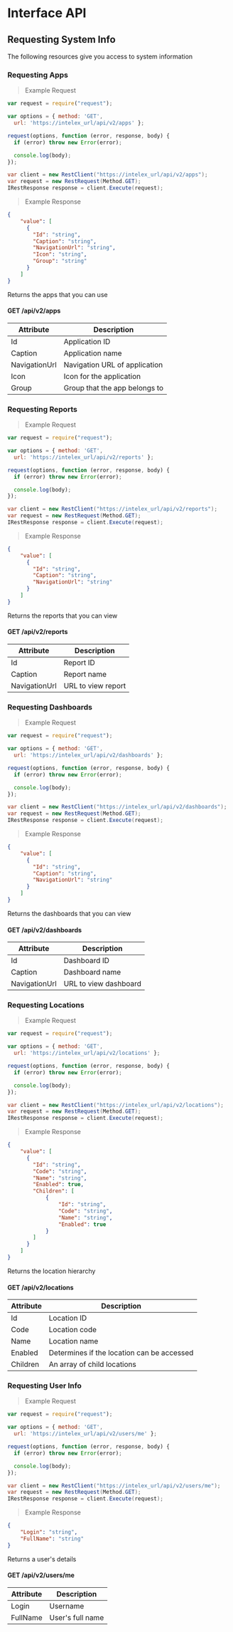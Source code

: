 # Interface API

## Requesting System Info

The following resources give you access to system information

### Requesting Apps

> Example Request

```javascript
var request = require("request");

var options = { method: 'GET',
  url: 'https://intelex_url/api/v2/apps' };

request(options, function (error, response, body) {
  if (error) throw new Error(error);

  console.log(body);
});
```

```csharp
var client = new RestClient("https://intelex_url/api/v2/apps");
var request = new RestRequest(Method.GET);
IRestResponse response = client.Execute(request);
```

> Example Response

```json
{
	"value": [
	  {
		"Id": "string",
		"Caption": "string",
		"NavigationUrl": "string",
		"Icon": "string",
		"Group": "string"
	  }
	]
}
```

Returns the apps that you can use

#### GET /api/v2/apps

Attribute | Description
--------- | -----------
Id | Application ID
Caption | Application name 
NavigationUrl | Navigation URL of application
Icon | Icon for the application
Group | Group that the app belongs to

### Requesting Reports

> Example Request

```javascript
var request = require("request");

var options = { method: 'GET',
  url: 'https://intelex_url/api/v2/reports' };

request(options, function (error, response, body) {
  if (error) throw new Error(error);

  console.log(body);
});
```

```csharp
var client = new RestClient("https://intelex_url/api/v2/reports");
var request = new RestRequest(Method.GET);
IRestResponse response = client.Execute(request);
```

> Example Response

```json
{
	"value": [
	  {
		"Id": "string",
		"Caption": "string",
		"NavigationUrl": "string"
	  }
	]
}
```

Returns the reports that you can view

#### GET /api/v2/reports

Attribute | Description
--------- | -----------
Id | Report ID
Caption | Report name
NavigationUrl | URL to view report


### Requesting Dashboards

> Example Request

```javascript
var request = require("request");

var options = { method: 'GET',
  url: 'https://intelex_url/api/v2/dashboards' };

request(options, function (error, response, body) {
  if (error) throw new Error(error);

  console.log(body);
});
```

```csharp
var client = new RestClient("https://intelex_url/api/v2/dashboards");
var request = new RestRequest(Method.GET);
IRestResponse response = client.Execute(request);
```

> Example Response

```json
{
	"value": [
	  {
		"Id": "string",
		"Caption": "string",
		"NavigationUrl": "string"
	  }
	]
}
```

Returns the dashboards that you can view

#### GET /api/v2/dashboards

Attribute | Description
--------- | -----------
Id | Dashboard ID
Caption | Dashboard name 
NavigationUrl | URL to view dashboard

### Requesting Locations

> Example Request

```javascript
var request = require("request");

var options = { method: 'GET',
  url: 'https://intelex_url/api/v2/locations' };

request(options, function (error, response, body) {
  if (error) throw new Error(error);

  console.log(body);
});
```

```csharp
var client = new RestClient("https://intelex_url/api/v2/locations");
var request = new RestRequest(Method.GET);
IRestResponse response = client.Execute(request);
```

> Example Response

```json
{
	"value": [
	  {
		"Id": "string",
		"Code": "string",
		"Name": "string",
		"Enabled": true,
		"Children": [
			{
				"Id": "string",
				"Code": "string",
				"Name": "string",
				"Enabled": true
			}
		]
	  }
	]
}
```

Returns the location hierarchy

#### GET /api/v2/locations

Attribute | Description
--------- | -----------
Id | Location ID
Code | Location code
Name | Location name
Enabled | Determines if the location can be accessed
Children | An array of child locations

### Requesting User Info

> Example Request

```javascript
var request = require("request");

var options = { method: 'GET',
  url: 'https://intelex_url/api/v2/users/me' };

request(options, function (error, response, body) {
  if (error) throw new Error(error);

  console.log(body);
});
```

```csharp
var client = new RestClient("https://intelex_url/api/v2/users/me");
var request = new RestRequest(Method.GET);
IRestResponse response = client.Execute(request);
```

> Example Response

```json
{
	"Login": "string",
	"FullName": "string"
}
```

Returns a user's details

#### GET /api/v2/users/me

Attribute | Description
--------- | -----------
Login | Username
FullName | User's full name

